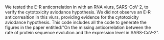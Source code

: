 We tested the E-R anticorrelation in with an RNA viurs, SARS-CoV-2, to verify the cytotoxicity aviodance hypothesis. We did not observe an E-R anticorrealtion in this viurs, providing evidence for the cytotoxicity aviodance hypothesis. 
This code includes all the code to generate the figures in the paper entitled:"On the missing anticorrelation between the rate of protein sequence evolution and the expression level in SARS-CoV-2".
